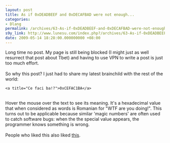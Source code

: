 ```yaml
---
layout: post
title: As if 0xDEADBEEF and 0xDECAFBAD were not enough...
categories:
- Dlang
permalink: /archives/63-As-if-0xDEADBEEF-and-0xDECAFBAD-were-not-enough....html
s9y_link: http://www.lunesu.com/index.php?/archives/63-As-if-0xDEADBEEF-and-0xDECAFBAD-were-not-enough....html
date: 2009-05-14 18:28:00.000000000 +08:00
---
```

Long time no post. My page is still being blocked (I might just as well resurrect that post about Tbet) and having to use VPN to write a post is just too much effort. <br />
<br />
So why this post? I just had to share my latest brainchild with the rest of the world:<br />
```
<a title="Ce faci ba!?">0xCEFAC1BA</a>
```
<br />
Hover the mouse over the text to see its meaning. It's a hexadecimal value that when considered as words is Romanian for "WTF are you doing!". This turns out to be applicable because similar 'magic numbers' are often used to catch software bugs: when the the special value appears, the programmer knows something is wrong.<br />
<br />
People who liked this also liked <a href="http://en.wikipedia.org/wiki/Hexspeak" title="Hexspeak">this</a>.

